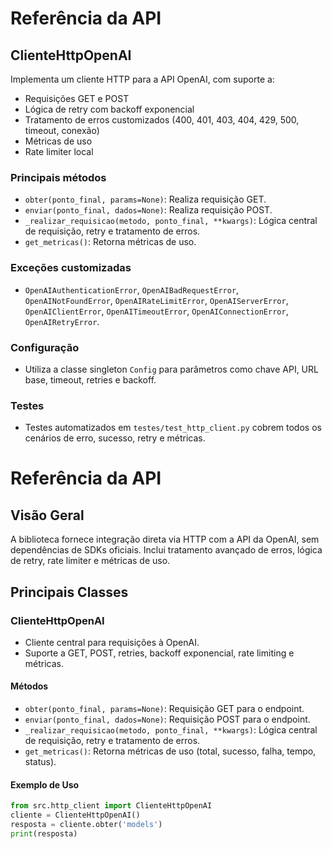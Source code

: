 # Referência da API

## ClienteHttpOpenAI
Implementa um cliente HTTP para a API OpenAI, com suporte a:
- Requisições GET e POST
- Lógica de retry com backoff exponencial
- Tratamento de erros customizados (400, 401, 403, 404, 429, 500, timeout, conexão)
- Métricas de uso
- Rate limiter local

### Principais métodos
- `obter(ponto_final, params=None)`: Realiza requisição GET.
- `enviar(ponto_final, dados=None)`: Realiza requisição POST.
- `_realizar_requisicao(metodo, ponto_final, **kwargs)`: Lógica central de requisição, retry e tratamento de erros.
- `get_metricas()`: Retorna métricas de uso.

### Exceções customizadas
- `OpenAIAuthenticationError`, `OpenAIBadRequestError`, `OpenAINotFoundError`, `OpenAIRateLimitError`, `OpenAIServerError`, `OpenAIClientError`, `OpenAITimeoutError`, `OpenAIConnectionError`, `OpenAIRetryError`.

### Configuração
- Utiliza a classe singleton `Config` para parâmetros como chave API, URL base, timeout, retries e backoff.

### Testes
- Testes automatizados em `testes/test_http_client.py` cobrem todos os cenários de erro, sucesso, retry e métricas.

# Referência da API

## Visão Geral
A biblioteca fornece integração direta via HTTP com a API da OpenAI, sem dependências de SDKs oficiais. Inclui tratamento avançado de erros, lógica de retry, rate limiter e métricas de uso.

## Principais Classes
### ClienteHttpOpenAI
- Cliente central para requisições à OpenAI.
- Suporte a GET, POST, retries, backoff exponencial, rate limiting e métricas.

#### Métodos
- `obter(ponto_final, params=None)`: Requisição GET para o endpoint.
- `enviar(ponto_final, dados=None)`: Requisição POST para o endpoint.
- `_realizar_requisicao(metodo, ponto_final, **kwargs)`: Lógica central de requisição, retry e tratamento de erros.
- `get_metricas()`: Retorna métricas de uso (total, sucesso, falha, tempo, status).

#### Exemplo de Uso
```python
from src.http_client import ClienteHttpOpenAI
cliente = ClienteHttpOpenAI()
resposta = cliente.obter('models')
print(resposta)
